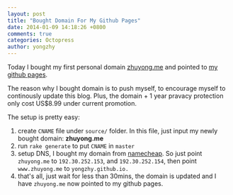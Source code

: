 ```yaml
---
layout: post
title: "Bought Domain For My Github Pages"
date: 2014-01-09 14:18:26 +0800
comments: true
categories: Octopress
author: yongzhy
---
```


Today I bought my first personal domain [zhuyong.me](http://zhuyong.me) and pointed to [my github pages](http://yongzhy.github.io).

The reason why I bought domain is to push myself, to encourage myself to continously update this blog. Plus, the domain + 1 year pravacy protection only cost US$8.99 under current promotion. 

The setup is pretty easy:

1. create `CNAME` file under `source/` folder. In this file, just input my newly bought domain: **zhuyong.me**
2. run `rake generate` to put `CNAME` in `master`
3. setup DNS, I bought my domain from [namecheap](http://www.namecheap.com). So just point `zhuyong.me` to `192.30.252.153`, and `192.30.252.154`, then point `www.zhuyong.me` to `yongzhy.github.io.`
4. that's all, just wait for less than 30mins, the domain is updated and I have `zhuyong.me` now pointed to my github pages.
